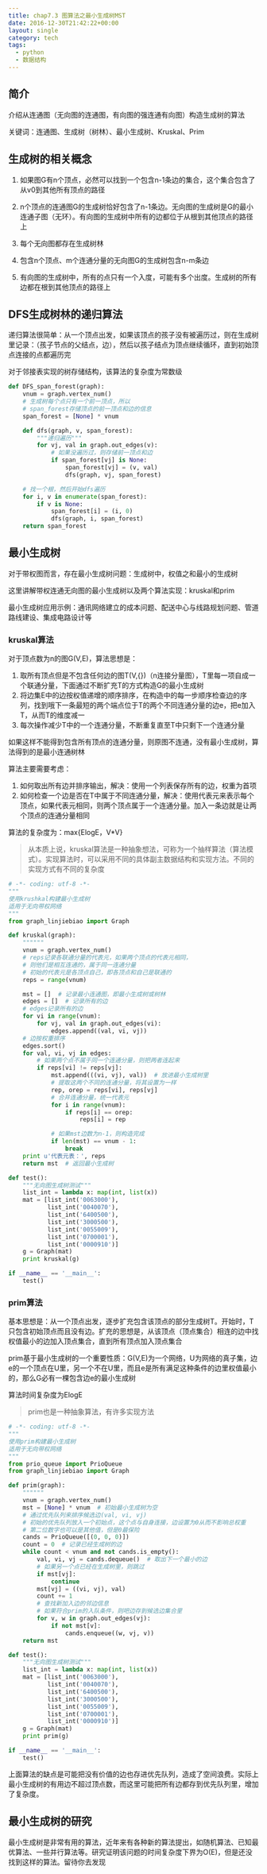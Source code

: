 ```yaml
---
title: chap7.3 图算法之最小生成树MST
date: 2016-12-30T21:42:22+00:00
layout: single
category: tech
tags:
  - python
  - 数据结构
---
```


## 简介

介绍从连通图（无向图的连通图，有向图的强连通有向图）构造生成树的算法

关键词：连通图、生成树（树林）、最小生成树、Kruskal、Prim



## 生成树的相关概念

1. 如果图G有n个顶点，必然可以找到一个包含n-1条边的集合，这个集合包含了从v0到其他所有顶点的路径
2. n个顶点的连通图G的生成树恰好包含了n-1条边。无向图的生成树是G的最小连通子图（无环）。有向图的生成树中所有的边都位于从根到其他顶点的路径上


3. 每个无向图都存在生成树林
4. 包含n个顶点、m个连通分量的无向图G的生成树包含n-m条边
5. 有向图的生成树中，所有的点只有一个入度，可能有多个出度。生成树的所有边都在根到其他顶点的路径上

## DFS生成树林的递归算法

递归算法很简单：从一个顶点出发，如果该顶点的孩子没有被遍历过，则在生成树里记录：（孩子节点的父结点，边），然后以孩子结点为顶点继续循环，直到初始顶点连接的点都遍历完

对于邻接表实现的树存储结构，该算法的复杂度为常数级

```python
def DFS_span_forest(graph):
    vnum = graph.vertex_num()
    # 生成树每个点只有一个前一顶点，所以
    # span_forest存储顶点的前一顶点和边的信息
    span_forest = [None] * vnum

    def dfs(graph, v, span_forest):
        """递归遍历"""
        for vj, val in graph.out_edges(v):
            # 如果没遍历过，则存储前一顶点和边
            if span_forest[vj] is None:
                span_forest[vj] = (v, val)
                dfs(graph, vj, span_forest)

    # 找一个根，然后开始dfs遍历
    for i, v in enumerate(span_forest):
        if v is None:
            span_forest[i] = (i, 0)
            dfs(graph, i, span_forest)
    return span_forest

```

## 最小生成树

对于带权图而言，存在最小生成树问题：生成树中，权值之和最小的生成树

这里讲解带权连通无向图的最小生成树以及两个算法实现：kruskal和prim

最小生成树应用示例：通讯网络建立的成本问题、配送中心与线路规划问题、管道路线建设、集成电路设计等

### kruskal算法

对于顶点数为n的图G(V,E)，算法思想是：

1. 取所有顶点但是不包含任何边的图T(V,{})（n连接分量图），T里每一项自成一个联通分量，下面通过不断扩充T的方式构造G的最小生成树
2. 将边集E中的边按权值递增的顺序排序，在构造中的每一步顺序检查边的序列，找到哦下一条最短的两个端点位于T的两个不同连通分量的边e，把e加入T，从而T的维度减一
3. 每次操作减少T中的一个连通分量，不断重复直至T中只剩下一个连通分量

如果这样不能得到包含所有顶点的连通分量，则原图不连通，没有最小生成树，算法得到的是最小连通树林

算法主要需要考虑：

1. 如何取出所有边并排序输出，解决：使用一个列表保存所有的边，权重为首项
1.  如何检查一个边是否在T中属于不同连通分量，解决：使用代表元来表示每个顶点，如果代表元相同，则两个顶点属于一个连通分量。加入一条边就是让两个顶点的连通分量相同

算法的复杂度为：max{ElogE，V*V}

> 从本质上说，kruskal算法是一种抽象想法，可称为一个抽样算法（算法模式）。实现算法时，可以采用不同的具体副主数据结构和实现方法。不同的实现方式有不同的复杂度


```python
# -*- coding: utf-8 -*-
"""
使用krushkal构建最小生成树
适用于无向带权网络
"""
from graph_linjiebiao import Graph

def kruskal(graph):
    """"""
    vnum = graph.vertex_num()
    # reps记录各联通分量的代表元，如果两个顶点的代表元相同，
    # 则他们是相互连通的，属于同一连通分量
    # 初始的代表元是各顶点自己，即各顶点和自己是联通的
    reps = range(vnum)

    mst = []  # 记录最小连通图，即最小生成树或树林
    edges = []  # 记录所有的边
    # edges记录所有的边
    for vi in range(vnum):
        for vj, val in graph.out_edges(vi):
            edges.append((val, vi, vj))
    # 边按权重排序
    edges.sort()
    for val, vi, vj in edges:
        # 如果两个点不属于同一个连通分量，则把两者连起来
        if reps[vi] != reps[vj]:
            mst.append(((vi, vj), val))  # 放进最小生成树里
            # 提取这两个不同的连通分量，将其设置为一样
            rep, orep = reps[vi], reps[vj]
            # 合并连通分量，统一代表元
            for i in range(vnum):
                if reps[i] == orep:
                    reps[i] = rep

            # 如果mst边数为n-1，则构造完成
            if len(mst) == vnum - 1:
                break
    print u'代表元表：', reps
    return mst  # 返回最小生成树

def test():
    """无向图生成树测试"""
    list_int = lambda x: map(int, list(x))
    mat = [list_int('0063000'),
           list_int('0040070'),
           list_int('6400500'),
           list_int('3000500'),
           list_int('0055009'),
           list_int('0700001'),
           list_int('0000910')]
    g = Graph(mat)
    print kruskal(g)

if __name__ == '__main__':
    test()
```

### prim算法

基本思想是：从一个顶点出发，逐步扩充包含该顶点的部分生成树T。开始时，T只包含初始顶点而且没有边。扩充的思想是，从该顶点（顶点集合）相连的边中找权值最小的边加入顶点集合，直到所有顶点加入顶点集合

prim基于最小生成树的一个重要性质：G(V,E)为一个网络，U为网络的真子集，边e的一个顶点在U里，另一个不在U里，而且e是所有满足这种条件的边里权值最小的，那么G必有一棵包含边e的最小生成树

算法时间复杂度为ElogE

> prim也是一种抽象算法，有许多实现方法
>

```python
# -*- coding: utf-8 -*-
"""
使用prim构建最小生成树
适用于无向带权网络
"""
from prio_queue import PrioQueue
from graph_linjiebiao import Graph

def prim(graph):
    """"""
    vnum = graph.vertex_num()
    mst = [None] * vnum  # 初始最小生成树为空
    # 通过优先队列来排序候选边(val, vi, vj)
    # 初始的优先队列放入一个初始点，这个点与自身连接，边设置为0从而不影响总权重
    # 第二位数字也可以是其他值，但是0最保险
    cands = PrioQueue([(0, 0, 0)])
    count = 0  # 记录已经生成树的边
    while count < vnum and not cands.is_empty():
        val, vi, vj = cands.dequeue()  # 取出下一个最小的边
        # 如果另一个点已经在生成树里，则跳过
        if mst[vj]:
            continue
        mst[vj] = ((vi, vj), val)
        count += 1
        # 查找新加入边的邻边信息
        # 如果符合prim的入队条件，则吧边存到候选边集合里
        for v, w in graph.out_edges(vj):
            if not mst[v]:
                cands.enqueue((w, vj, v))
    return mst

def test():
    """无向图生成树测试"""
    list_int = lambda x: map(int, list(x))
    mat = [list_int('0063000'),
           list_int('0040070'),
           list_int('6400500'),
           list_int('3000500'),
           list_int('0055009'),
           list_int('0700001'),
           list_int('0000910')]
    g = Graph(mat)
    print prim(g)

if __name__ == '__main__':
    test()
```

上面算法的缺点是可能把没有价值的边也存进优先队列，造成了空间浪费。实际上最小生成树的有用边不超过顶点数，而这里可能把所有边都存到优先队列里，增加了复杂度。

## 最小生成树的研究

最小生成树是非常有用的算法，近年来有各种新的算法提出，如随机算法、已知最优算法、一些并行算法等。研究证明该问题的时间复杂度下界为O(E)，但是还没找到这样的算法。留待你去发现
